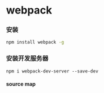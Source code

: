 # webpack

### 安装
```bash
npm install webpack -g
```



### 安装开发服务器

```
npm i webpack-dev-server --save-dev
```

#### source map
